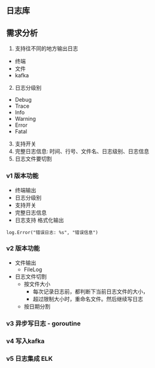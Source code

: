 日志库
---
## 需求分析
1. 支持往不同的地方输出日志
  - 终端
  - 文件
  - kafka
2. 日志分级别
  - Debug
  - Trace
  - Info
  - Warning
  - Error
  - Fatal
3. 支持开关
4. 完整日志信息: 时间、行号、文件名、日志级别、日志信息
5. 日志文件要切割

### v1 版本功能
- 终端输出
- 日志分级别
- 支持开关
- 完整日志信息
- 日志支持 格式化输出
```golang
log.Error("错误日志: %s", "错误信息")
```

### v2 版本功能 
- 文件输出
  - FileLog
- 日志文件切割
  - 按文件大小
    - 每次记录日志前，都判断下当前日志文件的大小，
    - 超过限制大小时，重命名文件。然后继续写日志 
  - 按日期分割


### v3 异步写日志 - goroutine



### v4 写入kafka



### v5 日志集成 ELK
